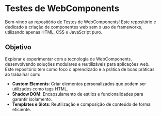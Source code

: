# Testes de WebComponents

Bem-vindo ao repositório de Testes de WebComponents! Este repositório é dedicado à criação de componentes web sem o uso de frameworks, utilizando apenas HTML, CSS e JavaScript puro. 

## Objetivo

Explorar e experimentar com a tecnologia de WebComponents, desenvolvendo soluções modulares e reutilizáveis para aplicações web. Este repositório tem como foco o aprendizado e a prática de boas práticas ao trabalhar com:

- **Custom Elements**: Criar elementos personalizados que podem ser utilizados como tags HTML.
- **Shadow DOM**: Encapsulamento de estilos e funcionalidades para garantir isolamento.
- **Templates e Slots**: Reutilização e composição de conteúdo de forma eficiente.

